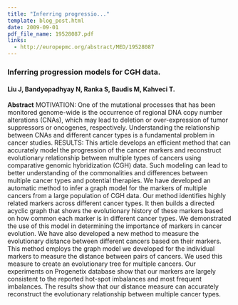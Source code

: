 ```yaml
---
title: "Inferring progressio..."
template: blog_post.html 
date: 2009-09-01
pdf_file_name: 19528087.pdf
links:
  - http://europepmc.org/abstract/MED/19528087
---
```


### Inferring progression models for CGH data.
#### Liu J, Bandyopadhyay N, Ranka S, Baudis M, Kahveci T.

**Abstract** MOTIVATION: One of the mutational processes that has been monitored genome-wide is the occurrence of regional DNA copy number alterations (CNAs), which may lead to deletion or over-expression of tumor suppressors or oncogenes, respectively. Understanding the relationship between CNAs and different cancer types is a fundamental problem in cancer studies. RESULTS: This article develops an efficient method that can accurately model the progression of the cancer markers and reconstruct evolutionary relationship between multiple types of cancers using comparative genomic hybridization (CGH) data. Such modeling can lead to better understanding of the commonalities and differences between multiple cancer types and potential therapies. We have developed an automatic method to infer a graph model for the markers of multiple cancers from a large population of CGH data. Our method identifies highly related markers across different cancer types. It then builds a directed acyclic graph that shows the evolutionary history of these markers based on how common each marker is in different cancer types. We demonstrated the use of this model in determining the importance of markers in cancer evolution. We have also developed a new method to measure the evolutionary distance between different cancers based on their markers. This method employs the graph model we developed for the individual markers to measure the distance between pairs of cancers. We used this measure to create an evolutionary tree for multiple cancers. Our experiments on Progenetix database show that our markers are largely consistent to the reported hot-spot imbalances and most frequent imbalances. The results show that our distance measure can accurately reconstruct the evolutionary relationship between multiple cancer types.

